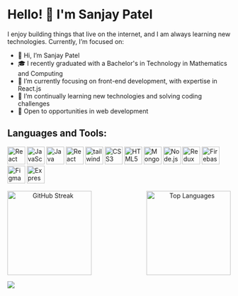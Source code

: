 # Hello! 👋 I'm Sanjay Patel

I enjoy building things that live on the internet, and I am always learning new technologies. Currently, I’m focused on:

- 👋 Hi, I’m Sanjay Patel
- 🎓 I recently graduated with a Bachelor's in Technology in Mathematics and Computing
- 👀 I’m currently focusing on front-end development, with expertise in React.js
- 🌱 I’m continually learning new technologies and solving coding challenges
- 💼 Open to opportunities in web development

## Languages and Tools:
<p align="left">
  <img src="https://cdn.jsdelivr.net/gh/devicons/devicon/icons/react/react-original.svg" alt="React" width="40" height="40"/>
  <img src="https://cdn.jsdelivr.net/gh/devicons/devicon/icons/javascript/javascript-original.svg" alt="JavaScript" width="40" height="40"/>
  <img src="https://cdn.jsdelivr.net/gh/devicons/devicon/icons/java/java-original.svg" alt="Java" width="40" height="40"/>
  <img src="https://cdn.jsdelivr.net/gh/devicons/devicon/icons/react/react-original.svg" alt="React" width="40" height="40"/>
  <img src="https://www.vectorlogo.zone/logos/tailwindcss/tailwindcss-icon.svg" alt="tailwind" width="40" height="40"/> 
  <img src="https://cdn.jsdelivr.net/gh/devicons/devicon/icons/css3/css3-original.svg" alt="CSS3" width="40" height="40"/>
  <img src="https://cdn.jsdelivr.net/gh/devicons/devicon/icons/html5/html5-original.svg" alt="HTML5" width="40" height="40"/>
  <img src="https://cdn.jsdelivr.net/gh/devicons/devicon/icons/mongodb/mongodb-original.svg" alt="MongoDB" width="40" height="40"/>
  <img src="https://cdn.jsdelivr.net/gh/devicons/devicon/icons/nodejs/nodejs-original.svg" alt="Node.js" width="40" height="40"/>
  <img src="https://cdn.jsdelivr.net/gh/devicons/devicon/icons/redux/redux-original.svg" alt="Redux" width="40" height="40"/>
  <img src="https://cdn.jsdelivr.net/gh/devicons/devicon/icons/firebase/firebase-plain.svg" alt="Firebase" width="40" height="40"/>
  <img src="https://cdn.jsdelivr.net/gh/devicons/devicon/icons/figma/figma-original.svg" alt="Figma" width="40" height="40"/>
  <img src="https://cdn.jsdelivr.net/gh/devicons/devicon/icons/express/express-original.svg" alt="Express.js" width="40" height="40"/>
</p>

<div style="display: flex; justify-content: space-between; align-items: center; text-align: center; gap: 15px;">
  <img src="https://github-readme-streak-stats.herokuapp.com?user=sanjaypatel-01&theme=github-dark-blue&date_format=j%20M%5B%20Y%5D&card_width=480" alt="GitHub Streak" style="height: 190px;" />
  <img src="https://github-readme-stats.vercel.app/api/top-langs/?username=sanjaypatel-01&layout=compact&bg_color=00000000&text_color=ffffff&card_width=310" alt="Top Languages" style="height: 190px;" />
</div>





![](https://komarev.com/ghpvc/?username=sanjaypatel-01)
